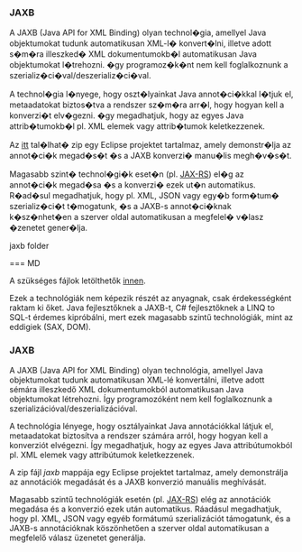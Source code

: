 <h3>JAXB</h3>
  
  <p>A JAXB (Java API for XML Binding) olyan technol�gia, amellyel Java objektumokat tudunk automatikusan XML-l� konvert�lni, illetve adott s�m�ra illeszked� XML dokumentumokb�l automatikusan Java objektumokat l�trehozni. �gy programoz�k�nt nem kell foglalkoznunk a szerializ�ci�val/deszerializ�ci�val.</p>
  
  <p>A technol�gia l�nyege, hogy oszt�lyainkat Java annot�ci�kkal l�tjuk el, metaadatokat biztos�tva a rendszer sz�m�ra arr�l, hogy hogyan kell a konverzi�t elv�gezni. �gy megadhatjuk, hogy az egyes Java attrib�tumokb�l pl. XML elemek vagy attrib�tumok keletkezzenek.</p>
  
  <p>Az <a href="<?php echo getLink('xml/jaxb.zip'); ?>">itt</a> tal�lhat� zip egy Eclipse projektet tartalmaz, amely demonstr�lja az annot�ci�k megad�s�t �s a JAXB konverzi� manu�lis megh�v�s�t.</p>
  
  <p>Magasabb szint� technol�gi�k eset�n (pl. <a href="<?php echo getLink('http://www.vogella.com/articles/REST/article.html'); ?>" class="track">JAX-RS</a>) el�g az annot�ci�k megad�sa �s a konverzi� ezek ut�n automatikus. R�ad�sul megadhatjuk, hogy pl. XML, JSON vagy egy�b form�tum� szerializ�ci�t t�mogatunk, �s a JAXB-s annot�ci�knak k�sz�nhet�en a szerver oldal automatikusan a megfelel� v�lasz �zenetet gener�lja.</p>

  jaxb folder
  
  === MD

  A szükséges fájlok letölthetők [innen](courses/xml/practice13_start.zip).

Ezek a technológiák nem képezik részét az anyagnak, csak érdekességként raktam ki őket. Java fejlesztőknek a JAXB-t, C# fejlesztőknek a LINQ to SQL-t érdemes kipróbálni, mert ezek magasabb szintű technológiák, mint az eddigiek (SAX, DOM).

### JAXB

A JAXB (Java API for XML Binding) olyan technológia, amellyel Java objektumokat tudunk automatikusan XML-lé konvertálni, illetve adott sémára illeszkedő XML dokumentumokból automatikusan Java objektumokat létrehozni. Így programozóként nem kell foglalkoznunk a szerializációval/deszerializációval.

A technológia lényege, hogy osztályainkat Java annotációkkal látjuk el, metaadatokat biztosítva a rendszer számára arról, hogy hogyan kell a konverziót elvégezni. Így megadhatjuk, hogy az egyes Java attribútumokból pl. XML elemek vagy attribútumok keletkezzenek.

A zip fájl *jaxb* mappája egy Eclipse projektet tartalmaz, amely demonstrálja az annotációk megadását és a JAXB konverzió manuális meghívását.

Magasabb szintű technológiák esetén (pl. [JAX-RS](http://www.vogella.com/articles/REST/article.html)) elég az annotációk megadása és a konverzió ezek után automatikus. Ráadásul megadhatjuk, hogy pl. XML, JSON vagy egyéb formátumú szerializációt támogatunk, és a JAXB-s annotációknak köszönhetően a szerver oldal automatikusan a megfelelő válasz üzenetet generálja.
